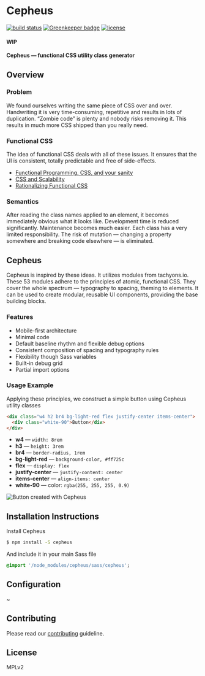 # Cepheus

[![build status](https://secure.travis-ci.org/escapace/cepheus.png)](https://travis-ci.org/escapace/cepheus)
[![Greenkeeper badge](https://badges.greenkeeper.io/escapace/cepheus.svg)](https://greenkeeper.io/)
[![license](https://img.shields.io/badge/license-Mozilla%20Public%20License%20Version%202.0-blue.svg)]()

#### WIP
**Cepheus — functional CSS utility class generator**

## Overview

### Problem

We found ourselves writing the same piece of CSS over and over. Handwriting it is very time-consuming, repetitive and results in lots of duplication. “Zombie code” is plenty and nobody risks removing it. This results in much more CSS shipped than you really need. 

### Functional CSS

The idea of functional CSS deals with all of these issues.  It ensures that the UI is consistent, totally predictable and free of side-effects. 
- [Functional Programming, CSS, and your sanity](http://jon.gold/2015/07/functional-css/)  
- [CSS and Scalability](http://mrmrs.github.io/writing/2016/03/24/scalable-css/)
- [Rationalizing Functional CSS](https://marcelosomers.com/writing/rationalizing-functional-css/)

### Semantics

After reading the class names applied to an element, it becomes immediately obvious what it looks like. Development time is reduced significantly. Maintenance becomes much easier. Each class has a very limited responsibility. The risk of mutation — changing a property somewhere and breaking code elsewhere — is eliminated.

## Cepheus

Cepheus is inspired by these ideas. It utilizes modules from tachyons.io. These 53 modules adhere to the principles of atomic, functional CSS. They cover the whole spectrum — typography to spacing, theming to elements. 
It can be used to create modular, reusable UI components, providing the base building blocks.

### Features

- Mobile-first architecture
- Minimal code
- Default baseline rhythm and flexible debug options
- Consistent composition of spacing and typography rules
- Flexibility though Sass variables
- Built-in debug grid
- Partial import options

### Usage Example

Applying these principles, we construct a simple button using Cepheus utility classes

``` html
<div class="w4 h2 br4 bg-light-red flex justify-center items-center">
  <div class="white-90">Button</div>
</div>
```

- **w4** — ```width: 8rem```
- **h3** —  `height: 3rem`
- **br4** — `border-radius, 1rem`
- **bg-light-red** — `background-color, #ff725c`
- **flex** — `display: flex`
- **justify-center** — `justify-content: center`
- **items-center** — `align-items: center`
- **white-90** — color: `rgba(255, 255, 255, 0.9)`

![Button created with Cepheus](https://d2mxuefqeaa7sj.cloudfront.net/s_F6609529F3546F0A4C73ACCCF1F64CA88C1057BEFBE7EAE75895C6B6E4901828_1516572402623_Screenshot+from+2018-01-22+02-04-17.png)


## Installation Instructions

Install Cepheus
``` bash
$ npm install -S cepheus 
```

And include it in your main Sass file
``` sass
@import '/node_modules/cepheus/sass/cepheus';
```

## Configuration
~

## Contributing
Please read our [contributing](https://github.com/paerallax/contributing) guideline.

## License
MPLv2
